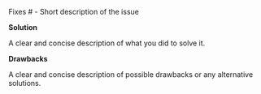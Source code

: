 
Fixes # - Short description of the issue


**Solution**

A clear and concise description of what you did to solve it.


**Drawbacks**

A clear and concise description of possible drawbacks or any alternative solutions.
